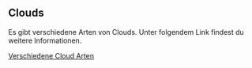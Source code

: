<h2>Clouds</h2>
<p>
Es gibt verschiedene Arten von Clouds.
Unter folgendem Link findest du weitere Informationen.
</p>
<a href="https://github.com/FabioBilger/Modul346/blob/main/Clouds.md"> Verschiedene Cloud Arten </a>

